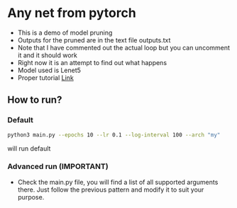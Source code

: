 # Any net from pytorch

- This is a demo of model pruning
- Outputs for the pruned are in the text file outputs.txt
- Note that I have commented out the actual loop but you can uncomment it and it should work
- Right now it is an attempt to find out what happens 
- Model used is Lenet5
- Proper tutorial [Link](https://github.com/pytorch/tutorials/blob/master/intermediate_source/pruning_tutorial.py)

## How to run?

### Default
```bash
python3 main.py --epochs 10 --lr 0.1 --log-interval 100 --arch "my"
```
will run default 

### Advanced run (IMPORTANT)

- Check the main.py file, you will find a list of all supported arguments there. Just follow the previous pattern and modify it to suit your purpose.


